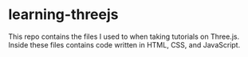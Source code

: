 # learning-threejs

This repo contains the files I used to when taking tutorials on Three.js. Inside these files contains code written in HTML, CSS, and JavaScript.

